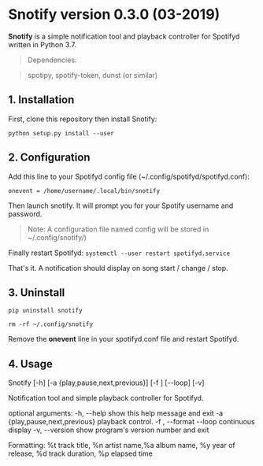 # **Snotify** version 0.3.0 (03-2019)

**Snotify** is a simple notification tool and playback controller for Spotifyd written in Python 3.7.

> Dependencies:

> spotipy, spotify-token, dunst (or similar)

## 1. Installation

First, clone this repository then install Snotify:

`python setup.py install --user`

## 2. Configuration

Add this line to your Spotifyd config file (~/.config/spotifyd/spotifyd.conf):

`onevent = /home/username/.local/bin/snotify`

Then launch snotify. It will prompt you for your Spotify username and password.

> Note: A configuration file named config will be stored in ~/.config/snotify/)

Finally restart Spotifyd:
`systemctl --user restart spotifyd.service`

That's it. A notification should display on song start / change / stop.

## 3. Uninstall

`pip uninstall snotify`

`rm -rf ~/.config/snotify`

Remove the **onevent** line in your spotifyd.conf file and restart Spotifyd.

## 4. Usage

Snotify [-h] [-a {play,pause,next,previous}] [-f <format>] [--loop]
               [-v]

Notification tool and simple playback controller for Spotifyd.

optional arguments:
  -h, --help            show this help message and exit
  -a {play,pause,next,previous}
                        playback control.
  -f <format>, --format <format>
  --loop                continuous display
  -v, --version         show program's version number and exit

Formatting: %t track title, %n artist name,%a album name, %y year of release,
%d track duration, %p elapsed time
